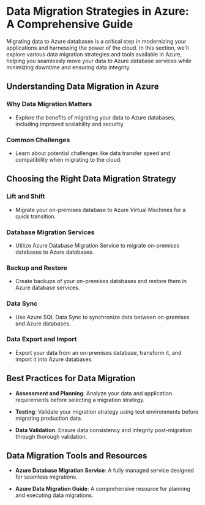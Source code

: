 # Data Migration Strategies in Azure: A Comprehensive Guide

Migrating data to Azure databases is a critical step in modernizing your applications and harnessing the power of the cloud. In this section, we'll explore various data migration strategies and tools available in Azure, helping you seamlessly move your data to Azure database services while minimizing downtime and ensuring data integrity.

## Understanding Data Migration in Azure

### Why Data Migration Matters

- Explore the benefits of migrating your data to Azure databases, including improved scalability and security.

### Common Challenges

- Learn about potential challenges like data transfer speed and compatibility when migrating to the cloud.

## Choosing the Right Data Migration Strategy

### Lift and Shift

- Migrate your on-premises database to Azure Virtual Machines for a quick transition.

### Database Migration Services

- Utilize Azure Database Migration Service to migrate on-premises databases to Azure databases.

### Backup and Restore

- Create backups of your on-premises databases and restore them in Azure database services.

### Data Sync

- Use Azure SQL Data Sync to synchronize data between on-premises and Azure databases.

### Data Export and Import

- Export your data from an on-premises database, transform it, and import it into Azure databases.

## Best Practices for Data Migration

- **Assessment and Planning**: Analyze your data and application requirements before selecting a migration strategy.

- **Testing**: Validate your migration strategy using test environments before migrating production data.

- **Data Validation**: Ensure data consistency and integrity post-migration through thorough validation.

## Data Migration Tools and Resources

- **Azure Database Migration Service**: A fully managed service designed for seamless migrations.

- **Azure Data Migration Guide**: A comprehensive resource for planning and executing data migrations.
